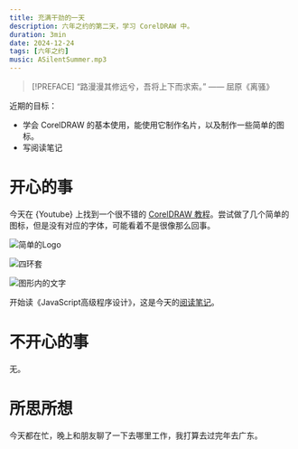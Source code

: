 ```yaml
---
title: 充满干劲的一天
description: 六年之约的第二天，学习 CorelDRAW 中。
duration: 3min
date: 2024-12-24
tags: [六年之约]
music: ASilentSummer.mp3
---
```


> [!PREFACE]
> “路漫漫其修远兮，吾将上下而求索。” —— 屈原《离骚》

近期的目标：
  - 学会 CorelDRAW 的基本使用，能使用它制作名片，以及制作一些简单的图标。
  - 写阅读笔记

# 开心的事

今天在 {Youtube} 上找到一个很不错的 [CorelDRAW 教程](https://www.youtube.com/watch?v=mbpoxL_kCNE&list=PLCT625VX33gRhP7OmAJoLpNTboYkMqa_F)。尝试做了几个简单的图标，但是没有对应的字体，可能看着不是很像那么回事。

![简单的Logo](/images/简单的Logo.png)

![四环套](/images/四环套.png)

<img md:max-w-xs src="/images/图形内的文字.png" alt="图形内的文字">

开始读《JavaScript高级程序设计》，这是今天的[阅读笔记](/notes/read-Professional-JavaScript-for-Web-Developers-4th-1-chapter)。

# 不开心的事

无。

# 所思所想

今天都在忙，晚上和朋友聊了一下去哪里工作，我打算去过完年去广东。
